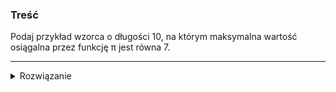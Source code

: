 ### Treść
Podaj przykład wzorca o długości 10, na którym maksymalna wartość osiągalna przez funkcję π jest równa 7.

------
<details><summary>Rozwiązanie</summary>
<p>
    
P = aaaaaaaaba
